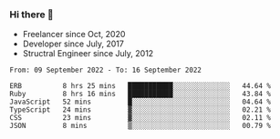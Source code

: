 ### Hi there 👋

- Freelancer since Oct, 2020
- Developer since July, 2017
- Structral Engineer since July, 2012

<!--START_SECTION:waka-->

```text
From: 09 September 2022 - To: 16 September 2022

ERB          8 hrs 25 mins   ███████████░░░░░░░░░░░░░░   44.64 %
Ruby         8 hrs 16 mins   ███████████░░░░░░░░░░░░░░   43.84 %
JavaScript   52 mins         █░░░░░░░░░░░░░░░░░░░░░░░░   04.64 %
TypeScript   24 mins         ▓░░░░░░░░░░░░░░░░░░░░░░░░   02.21 %
CSS          23 mins         ▓░░░░░░░░░░░░░░░░░░░░░░░░   02.11 %
JSON         8 mins          ▒░░░░░░░░░░░░░░░░░░░░░░░░   00.79 %
```

<!--END_SECTION:waka-->
